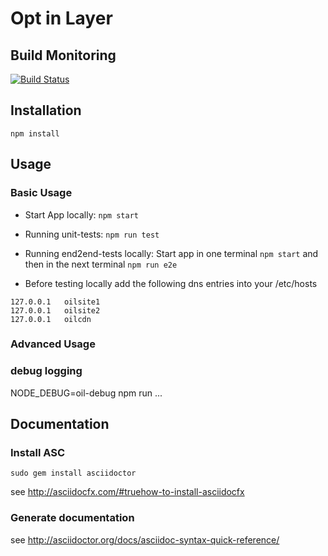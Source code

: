 # Opt in Layer

## Build Monitoring
[![Build Status](https://jenkins.ipool.asideas.de/buildStatus/icon?job=OIL-build)](https://jenkins.ipool.asideas.de/job/OIL-build/)

## Installation

```
npm install
```



## Usage

### Basic Usage

* Start App locally: `npm start`
* Running unit-tests: `npm run test`
* Running end2end-tests locally: Start app in one terminal `npm start` and then in the next terminal `npm run e2e`

* Before testing locally add the following dns entries into your /etc/hosts
```
127.0.0.1	oilsite1
127.0.0.1	oilsite2
127.0.0.1	oilcdn
```

### Advanced Usage

### debug logging

NODE_DEBUG=oil-debug npm run ...


## Documentation

### Install ASC
```
sudo gem install asciidoctor
```

see http://asciidocfx.com/#truehow-to-install-asciidocfx

### Generate documentation

see http://asciidoctor.org/docs/asciidoc-syntax-quick-reference/
